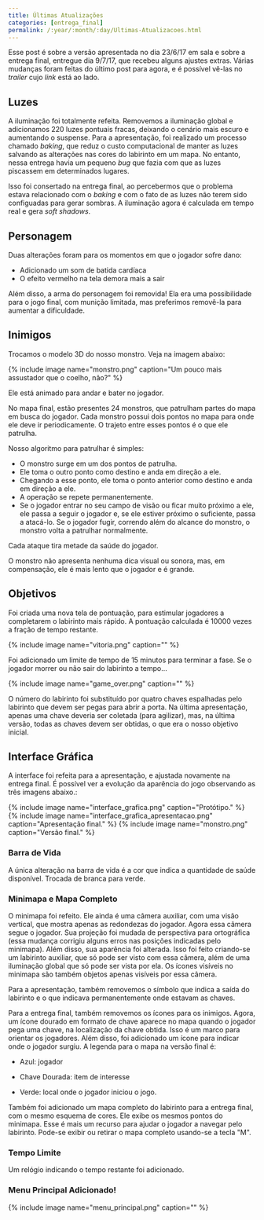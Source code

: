```yaml
---
title: Últimas Atualizações
categories: [entrega_final]
permalink: /:year/:month/:day/Ultimas-Atualizacoes.html
---
```


Esse post é sobre a versão apresentada no dia 23/6/17 em sala e sobre a entrega final, entregue dia 9/7/17, que recebeu alguns ajustes extras. Várias mudanças foram feitas do último post para agora, e é possível vê-las no *trailer* cujo *link* está ao lado.


## Luzes

A iluminação foi totalmente refeita. Removemos a iluminação global e adicionamos 220 luzes pontuais fracas, deixando o cenário mais escuro e aumentando o suspense. Para a apresentação, foi realizado um processo chamado *baking*, que reduz o custo computacional de manter as luzes salvando as alterações nas cores do labirinto em um mapa. No entanto, nessa entrega havia um pequeno *bug* que fazia com que as luzes piscassem em determinados lugares.

Isso foi consertado na entrega final, ao percebermos que o problema estava relacionado com o *baking* e com o fato de as luzes não terem sido configuadas para gerar sombras. A iluminação agora é calculada em tempo real e gera *soft shadows*.


## Personagem

Duas alterações foram para os momentos em que o jogador sofre dano:

+ Adicionado um som de batida cardíaca
+ O efeito vermelho na tela demora mais a sair

Além disso, a arma do personagem foi removida! Ela era uma possibilidade para o jogo final, com munição limitada, mas preferimos removê-la para aumentar a dificuldade.


## Inimigos


Trocamos o modelo 3D do nosso monstro. Veja na imagem abaixo:

{% include image name="monstro.png" caption="Um pouco mais assustador que o coelho, não?" %}

Ele está animado para andar e bater no jogador.

No mapa final, estão presentes 24 monstros, que patrulham partes do mapa em busca do jogador. Cada monstro possui dois pontos no mapa para onde ele deve ir periodicamente. O trajeto entre esses pontos é o que ele patrulha.

Nosso algoritmo para patrulhar é simples:

+ O monstro surge em um dos pontos de patrulha.
+ Ele toma o outro ponto como destino e anda em direção a ele.
+ Chegando a esse ponto, ele toma o ponto anterior como destino e anda em direção a ele.
+ A operação se repete permanentemente.
+ Se o jogador entrar no seu campo de visão ou ficar muito próximo a ele, ele passa a seguir o jogador e, se ele estiver próximo o suficiente, passa a atacá-lo. Se o jogador fugir, correndo além do alcance do monstro, o monstro volta a patrulhar normalmente.

Cada ataque tira metade da saúde do jogador.

O monstro não apresenta nenhuma dica visual ou sonora, mas, em compensação, ele é mais lento que o jogador e é grande.


## Objetivos

Foi criada uma nova tela de pontuação, para estimular jogadores a completarem o labirinto mais rápido. A pontuação calculada é 10000 vezes a fração de tempo restante.

{% include image name="vitoria.png" caption="" %}

Foi adicionado um limite de tempo de 15 minutos para terminar a fase. Se o jogador morrer ou não sair do labirinto a tempo...

{% include image name="game_over.png" caption="" %}

O número do labirinto foi substituído por quatro chaves espalhadas pelo labirinto que devem ser pegas para abrir a porta. Na última apresentação, apenas uma chave deveria ser coletada (para agilizar), mas, na última versão, todas as chaves devem ser obtidas, o que era o nosso objetivo inicial.



## Interface Gráfica

A interface foi refeita para a apresentação, e ajustada novamente na entrega final. É possível ver a evolução da aparência do jogo observando as três imagens abaixo.:

{% include image name="interface_grafica.png" caption="Protótipo." %}
{% include image name="interface_grafica_apresentacao.png" caption="Apresentação final." %}
{% include image name="monstro.png" caption="Versão final." %}

### Barra de Vida

A única alteração na barra de vida é a cor que indica a quantidade de saúde disponível. Trocada de branca para verde.


### Minimapa e Mapa Completo

O minimapa foi refeito. Ele ainda é uma câmera auxiliar, com uma visão vertical, que mostra apenas as redondezas do jogador. Agora essa câmera segue o jogador. Sua projeção foi mudada de perspectiva para ortográfica (essa mudança corrigiu alguns erros nas posições indicadas pelo minimapa). Além disso, sua aparência foi alterada. Isso foi feito criando-se um labirinto auxiliar, que só pode ser visto com essa câmera, além de uma iluminação global que só pode ser vista por ela. Os ícones visíveis no minimapa são também objetos apenas visíveis por essa câmera.

Para a apresentação, também removemos o símbolo que indica a saída do labirinto e o que indicava permanentemente onde estavam as chaves.

Para a entrega final, também removemos os ícones para os inimigos. Agora, um ícone dourado em formato de chave aparece no mapa quando o jogador pega uma chave, na localização da chave obtida. Isso é um marco para orientar os jogadores. Além disso, foi adicionado um ícone para indicar onde o jogador surgiu. A legenda para o mapa na versão final é:

+ Azul: jogador

+ Chave Dourada: item de interesse

+ Verde: local onde o jogador iniciou o jogo.

Também foi adicionado um mapa completo do labirinto para a entrega final, com o mesmo esquema de cores. Ele exibe os mesmos pontos do minimapa. Esse é mais um recurso para ajudar o jogador a navegar pelo labirinto. Pode-se exibir ou retirar o mapa completo usando-se a tecla "M".

### Tempo Limite

Um relógio indicando o tempo restante foi adicionado.

### Menu Principal Adicionado!

{% include image name="menu_principal.png" caption="" %}
